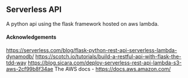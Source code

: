 ## Serverless API

A python api using the flask framework hosted on aws lambda.

#### Acknowledgements

https://serverless.com/blog/flask-python-rest-api-serverless-lambda-dynamodb/
https://scotch.io/tutorials/build-a-restful-api-with-flask-the-tdd-way
https://blog.sicara.com/deploy-serverless-rest-api-lambda-s3-aws-2cf99b8f34ae
The AWS docs - https://docs.aws.amazon.com/
